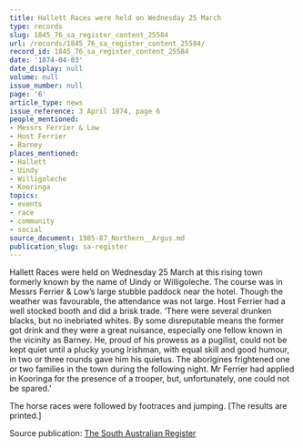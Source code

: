 ```yaml
---
title: Hallett Races were held on Wednesday 25 March
type: records
slug: 1845_76_sa_register_content_25584
url: /records/1845_76_sa_register_content_25584/
record_id: 1845_76_sa_register_content_25584
date: '1874-04-03'
date_display: null
volume: null
issue_number: null
page: '6'
article_type: news
issue_reference: 3 April 1874, page 6
people_mentioned:
- Messrs Ferrier & Low
- Host Ferrier
- Barney
places_mentioned:
- Hallett
- Uindy
- Willigoleche
- Kooringa
topics:
- events
- race
- community
- social
source_document: 1985-87_Northern__Argus.md
publication_slug: sa-register
---
```


Hallett Races were held on Wednesday 25 March at this rising town formerly known by the name of Uindy or Willigoleche.  The course was in Messrs Ferrier & Low’s large stubble paddock near the hotel.  Though the weather was favourable, the attendance was not large.  Host Ferrier had a well stocked booth and did a brisk trade.  ‘There were several drunken blacks, but no inebriated whites.  By some disreputable means the former got drink and they were a great nuisance, especially one fellow known in the vicinity as Barney.  He, proud of his prowess as a pugilist, could not be kept quiet until a plucky young Irishman, with equal skill and good humour, in two or three rounds gave him his quietus.  The aborigines frightened one or two families in the town during the following night.  Mr Ferrier had applied in Kooringa for the presence of a trooper, but, unfortunately, one could not be spared.’

The horse races were followed by footraces and jumping.   [The results are printed.]

Source publication: [The South Australian Register](/publications/sa-register/)
